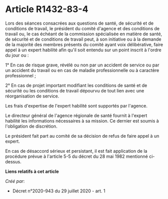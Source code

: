 # Article R1432-83-4

Lors des séances consacrées aux questions de santé, de sécurité et de conditions de travail, le président du comité d'agence
et des conditions de travail ou, le cas échéant de la commission spécialisée en matière de santé, de sécurité et de
conditions de travail peut, à son initiative ou à la demande de la majorité des membres présents du comité ayant voix
délibérative, faire appel à un expert habilité afin qu'il soit entendu sur un point inscrit à l'ordre du jour ou :

1° En cas de risque grave, révélé ou non par un accident de service ou par un accident du travail ou en cas de maladie
professionnelle ou à caractère professionnel ;

2° En cas de projet important modifiant les conditions de santé et de sécurité ou les conditions de travail dépourvu de tout
lien avec une réorganisation de service.

Les frais d'expertise de l'expert habilité sont supportés par l'agence.

Le directeur général de l'agence régionale de santé fournit à l'expert habilité les informations nécessaires à sa mission. Ce
dernier est soumis à l'obligation de discrétion.

Le président fait part au comité de sa décision de refus de faire appel à un expert.

En cas de désaccord sérieux et persistant, il est fait application de la procédure prévue à l'article 5-5 du décret du 28 mai
1982 mentionné ci-dessus.

**Liens relatifs à cet article**

_Créé par_:

  - Décret n°2020-943 du 29 juillet 2020 - art. 1
